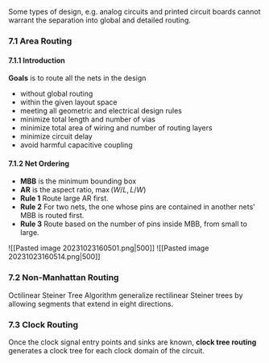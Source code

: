 Some types of design, e.g. analog circuits and printed circuit boards cannot warrant the separation into global and detailed routing.

### 7.1 Area Routing

#### 7.1.1 Introduction

**Goals** is to route all the nets in the design

* without global routing
* within the given layout space
* meeting all geometric and electrical design rules
* minimize total length and number of vias
* minimize total area of wiring and number of routing layers
* minimize circuit delay
* avoid harmful capacitive coupling

#### 7.1.2 Net Ordering

* **MBB** is the minimum bounding box
* **AR** is the aspect ratio, $\max(W/L, L/W)$
* **Rule 1** Route large AR first.
* **Rule 2** For two nets, the one whose pins are contained in another nets' MBB is routed first.
* **Rule 3** Route based on the number of pins inside MBB, from small to large.

![[Pasted image 20231023160501.png|500]]
![[Pasted image 20231023160514.png|500]]

### 7.2 Non-Manhattan Routing

Octilinear Steiner Tree Algorithm generalize rectilinear Steiner trees by allowing segments that extend in eight directions.

### 7.3 Clock Routing

Once the clock signal entry points and sinks are known, **clock tree routing** generates a clock tree for each clock domain of the circuit.
